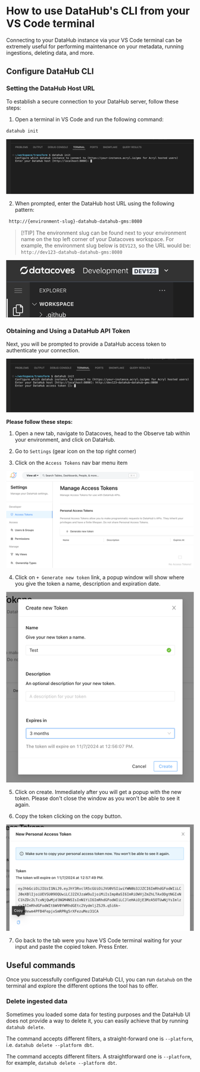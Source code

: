 
# How to use DataHub's CLI from your VS Code terminal

Connecting to your DataHub instance via your VS Code terminal can be extremely useful for performing maintenance on your metadata, running ingestions, deleting data, and more.

## Configure DataHub CLI

### Setting the DataHub Host URL

To establish a secure connection to your DataHub server, follow these steps:

1. Open a terminal in VS Code and run the following command:

```bash
datahub init
```
![DataHub init](assets/datahub-init.png)

2. When prompted, enter the DataHub host URL using the following pattern: 

```bash
 http://{environment-slug}-datahub-datahub-gms:8080
 ```

 >[!TIP] The environment slug can be found next to your environment name on the top left corner of your Datacoves workspace. For example, the environment slug below is `DEV123`, so the URL would be: `http://dev123-datahub-datahub-gms:8080`

![Environment slug](assets/datahub-env-slug.png)

### Obtaining and Using a DataHub API Token

Next, you will be prompted to provide a DataHub access token to authenticate your connection.

![DataHub token](assets/datahub-token.png)

**Please follow these steps:**

1. Open a new tab, navigate to Datacoves, head to the Observe tab within your environment, and click on DataHub.

2. Go to `Settings` (gear icon on the top right corner)

3. Click on the `Access Tokens` nav bar menu item

![DataHub access tokens](assets/datahub-access-tokens.png)

4. Click on `+ Generate new token` link, a popup window will show where you give the token a name, description and expiration date.

![DataHub new token](assets/datahub-new-token.png)

5. Click on create. Immediately after you will get a popup with the new token. Please don't close the window as you won’t be able to see it again.

6. Copy the token clicking on the copy button. 

![DataHub copy token](assets/datahub-copy-token.png)

7. Go back to the tab were you have VS Code terminal waiting for your input and paste the copied token. Press Enter.

## Useful commands

Once you successfully configured DataHub CLI, you can run `datahub` on the terminal and explore the different options the tool has to offer.

### Delete ingested data

Sometimes you loaded some data for testing purposes and the DataHub UI does not provide a way to delete it, you can easily achieve that by running `datahub delete`.

The command accepts different filters, a straight-forward one is `--platform`, i.e. `datahub delete --platform dbt`.

The command accepts different filters. A straightforward one is `--platform`, for example, `datahub delete --platform dbt`.